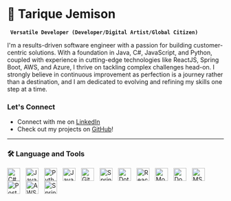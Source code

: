 # 🚀 Tarique Jemison 
**` Versatile Developer (Developer/Digital Artist/Global Citizen)`**

I'm a results-driven software engineer with a passion for building customer-centric solutions. With a foundation in Java, C#, JavaScript, and Python, coupled with experience in cutting-edge technologies like ReactJS, Spring Boot, AWS, and Azure, I thrive on tackling complex challenges head-on. I strongly believe in continuous improvement as perfection is a journey rather than a destination, and I am dedicated to evolving and refining my skills one step at a time.

### Let's Connect
- Connect with me on [LinkedIn](https://www.linkedin.com/in/tariquejemison/)
- Check out my projects on [GitHub](https://github.com/TariqueJemison01)!
---

### 🛠️ Language and Tools
<img align="left" alt="C#" width="30px" style="padding-right:10px;" src="https://cdn.jsdelivr.net/gh/devicons/devicon@latest/icons/csharp/csharp-original.svg">

<img align="left" alt="Java" width="30px" style="padding-right:10px;" src="https://cdn.jsdelivr.net/gh/devicons/devicon@latest/icons/java/java-original.svg">

<img align="left" alt="Python" width="30px" style="padding-right:10px;" src="https://cdn.jsdelivr.net/gh/devicons/devicon@latest/icons/python/python-original-wordmark.svg">

<img align="left" alt="JavaScript" width="30px" style="padding-right:10px;" src="https://cdn.jsdelivr.net/gh/devicons/devicon@latest/icons/javascript/javascript-original.svg">

<img align="left" alt="Git" width="30px" style="padding-right:10px;" src="https://cdn.jsdelivr.net/gh/devicons/devicon@latest/icons/git/git-original.svg">

<img align="left" alt="Spring" width="30px" style="padding-right:10px;" src="https://cdn.jsdelivr.net/gh/devicons/devicon@latest/icons/spring/spring-original-wordmark.svg">

<img align="left" alt="Dotnet" width="30px" style="padding-right:10px;" src="https://cdn.jsdelivr.net/gh/devicons/devicon@latest/icons/dotnetcore/dotnetcore-original.svg">

<img align="left" alt="React" width="30px" style="padding-right:10px;" src="https://cdn.jsdelivr.net/gh/devicons/devicon@latest/icons/react/react-original.svg">

<img align="left" alt="MongoDB" width="30px" style="padding-right:10px;" src="https://cdn.jsdelivr.net/gh/devicons/devicon@latest/icons/mongodb/mongodb-original.svg">

<img align="left" alt="Docker" width="30px" style="padding-right:10px;" src="https://cdn.jsdelivr.net/gh/devicons/devicon@latest/icons/docker/docker-original.svg">

<img align="left" alt="MS-SQL" width="30px" style="padding-right:10px;" src="https://cdn.jsdelivr.net/gh/devicons/devicon@latest/icons/microsoftsqlserver/microsoftsqlserver-original.svg">

<img align="left" alt="Postman" width="30px" style="padding-right:10px;" src="https://cdn.jsdelivr.net/gh/devicons/devicon@latest/icons/postman/postman-original.svg">

<img align="left" alt="AWS" width="30px" style="padding-right:10px;" src="https://cdn.jsdelivr.net/gh/devicons/devicon@latest/icons/amazonwebservices/amazonwebservices-original-wordmark.svg">

<img align="left" alt="Spring" width="30px" style="padding-right:10px;" src="https://cdn.jsdelivr.net/gh/devicons/devicon@latest/icons/azure/azure-original.svg">

<br />

#

<!--
**TariqueJemison01/TariqueJemison01** is a ✨ _special_ ✨ repository because its `README.md` (this file) appears on your GitHub profile.

Here are some ideas to get you started:

- 🔭 I’m currently working on ...
- 🌱 I’m currently learning ...
- 👯 I’m looking to collaborate on ...
- 🤔 I’m looking for help with ...
- 💬 Ask me about ...
- 📫 How to reach me: ...
- 😄 Pronouns: ...
- ⚡ Fun fact: ...
-->
